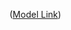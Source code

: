 


([Model Link](https://app.eraser.io/workspace/w8yL8NOJtz5a9jLsEYWI?origin=share&elements=wQTzEKQ42_EVoj60nZhRRQ))